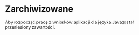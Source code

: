<properties 
    pageTitle="zarchiwizowane" 
    description="zarchiwizowane zawartości" 
    services="application-insights" 
    documentationCenter=""
    authors="alancameronwills" 
    manager="douge"/>

<tags 
    ms.service="application-insights" 
    ms.workload="tbd" 
    ms.tgt_pltfrm="ibiza" 
    ms.devlang="na" 
    ms.topic="article" 
    ms.date="03/01/2016" 
    ms.author="awills"/>
 
# <a name="archived"></a>Zarchiwizowane

Aby [rozpocząć pracę z wniosków aplikacji dla języka Java](app-insights-java-get-started.md)został przeniesiony zawartości.
 